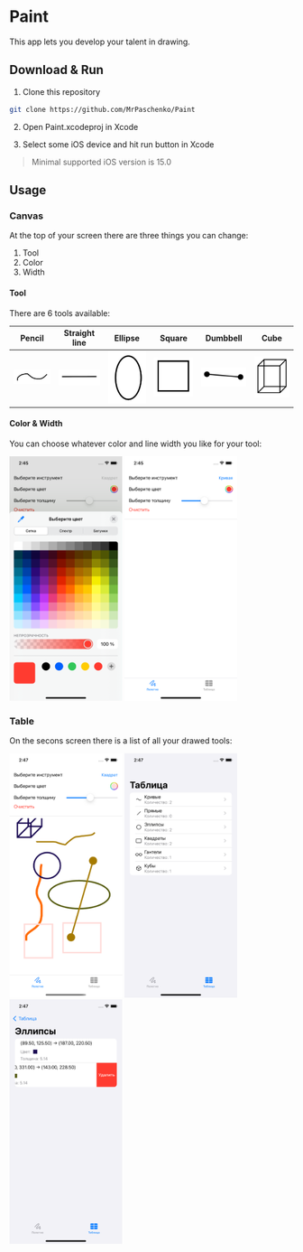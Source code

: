 # Paint

This app lets you develop your talent in drawing.

## Download & Run

1. Clone this repository

```bash
git clone https://github.com/MrPaschenko/Paint
```

2. Open Paint.xcodeproj in Xcode

3. Select some iOS device and hit run button in Xcode

> Minimal supported iOS version is 15.0

## Usage

### Canvas

At the top of your screen there are three things you can change:

1. Tool
2. Color
3. Width

#### Tool

There are 6 tools available:

| Pencil | Straight line | Ellipse | Square | Dumbbell | Cube |
| ------------- | ------------- | ------------- | ------------- | ------------- | ------------- |
| <img src="https://github.com/MrPaschenko/Paint/blob/main/Screens/Tools/1.png" alt="Pencil screen" width="100"/> | <img src="https://github.com/MrPaschenko/Paint/blob/main/Screens/Tools/2.png" alt="Straight line screen" width="100"/> | <img src="https://github.com/MrPaschenko/Paint/blob/main/Screens/Tools/3.png" alt="Ellipse screen" width="100"/> | <img src="https://github.com/MrPaschenko/Paint/blob/main/Screens/Tools/4.png" alt="Square screen" width="100"/> | <img src="https://github.com/MrPaschenko/Paint/blob/main/Screens/Tools/5.png" alt="Dumbbell screen" width="100"/> | <img src="https://github.com/MrPaschenko/Paint/blob/main/Screens/Tools/6.png" alt="Cube screen" width="100"/> |

#### Color & Width

You can choose whatever color and line width you like for your tool:

<img src="https://github.com/MrPaschenko/Paint/blob/main/Screens/2.png" alt="Colorpicker screen" width="200"/> <img src="https://github.com/MrPaschenko/Paint/blob/main/Screens/1.png" alt="Line width screen" width="200"/>

### Table

On the secons screen there is a list of all your drawed tools:

<img src="https://github.com/MrPaschenko/Paint/blob/main/Screens/3.png" alt="Drawed tools screen" width="200"/> <img src="https://github.com/MrPaschenko/Paint/blob/main/Screens/4.png" alt="Tools list screen" width="200"/> <img src="https://github.com/MrPaschenko/Paint/blob/main/Screens/5.png" alt="Edit list screen" width="200"/>
